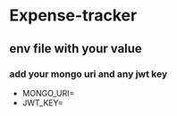 # Expense-tracker
## env file with your value
### add your mongo uri and any jwt key
* MONGO_URI=
* JWT_KEY=
